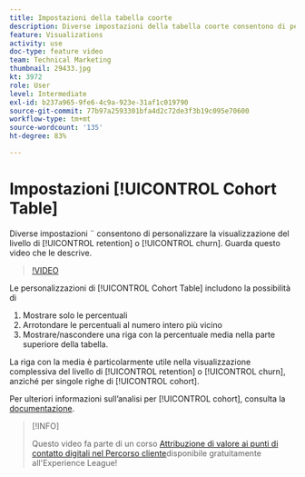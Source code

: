 ```yaml
---
title: Impostazioni della tabella coorte
description: Diverse impostazioni della tabella coorte consentono di personalizzare la visualizzazione del livello di fidelizzazione o abbandono. Guarda questo video che le descrive.
feature: Visualizations
activity: use
doc-type: feature video
team: Technical Marketing
thumbnail: 29433.jpg
kt: 3972
role: User
level: Intermediate
exl-id: b237a965-9fe6-4c9a-923e-31af1c019790
source-git-commit: 77b97a2593301bfa4d2c72de3f3b19c095e70600
workflow-type: tm+mt
source-wordcount: '135'
ht-degree: 83%

---
```


# Impostazioni [!UICONTROL Cohort Table]

Diverse impostazioni ¨ consentono di personalizzare la visualizzazione del livello di [!UICONTROL retention] o [!UICONTROL churn]. Guarda questo video che le descrive.

>[!VIDEO](https://video.tv.adobe.com/v/29433/?quality=12)

Le personalizzazioni di [!UICONTROL Cohort Table] includono la possibilità di

1. Mostrare solo le percentuali
1. Arrotondare le percentuali al numero intero più vicino
1. Mostrare/nascondere una riga con la percentuale media nella parte superiore della tabella.

La riga con la media è particolarmente utile nella visualizzazione complessiva del livello di [!UICONTROL retention] o [!UICONTROL churn], anziché per singole righe di [!UICONTROL cohort].

Per ulteriori informazioni sull’analisi per [!UICONTROL cohort], consulta la [documentazione](https://experienceleague.adobe.com/docs/analytics/analyze/analysis-workspace/visualizations/cohort-table/t-cohort.html?lang=it).

>[!INFO]
>
> Questo video fa parte di un corso [Attribuzione di valore ai punti di contatto digitali nel Percorso cliente](https://experienceleague.adobe.com/?recommended=Analytics-U-1-2020.2&amp;lang=it)disponibile gratuitamente all&#39;Experience League!